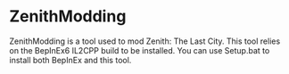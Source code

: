 # ZenithModding

ZenithModding is a tool used to mod Zenith: The Last City. This tool relies on the BepInEx6 IL2CPP build to be installed. You can use Setup.bat to install both BepInEx and this tool.
